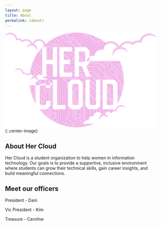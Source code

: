 ```yaml
---
layout: page
title: About
permalink: /about/
---
```

![HerCloudLogo](/assets/Herlogo.png){:.center-image}
## About Her Cloud
Her Cloud is a student organization to help women in information technology. Our goals is to provide a supportive, inclusive environment where students can grow their technical skills, gain career insights, and build meaningful connections.

## Meet our officers 

President - Dani

Vic President - Kim

Treasure - Caroline